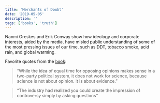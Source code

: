 ```yaml
---
title: 'Merchants of Doubt'
date: '2019-05-05'
description: ''
tags: ['books', 'truth']
---
```


Naomi Oreskes and Erik Conway show how ideology and corporate interests, aided by the media, have misled public understanding of some of the most pressing issues of our time, such as DDT, tobacco smoke, acid rain, and global warming.

Favorite quotes from the [book](http://a.co/4my5FfW):

> “While the idea of equal time for opposing opinions makes sense in a two-party political system, it does not work for science, because science is not about opinion. It is about evidence.”

> “The industry had realized you could create the impression of controversy simply by asking questions”
